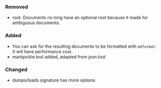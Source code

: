 <!--
A new scriv changelog fragment.

Uncomment the section that is right (remove the HTML comment wrapper).
-->

### Removed

- root. Documents no long have an optional root because it made for ambiguous documents.

### Added

- You can ask for the resulting documents to be formatted with `mdformat`. It will have performance cost.
- markpickle.tool added, adapted from json.tool

### Changed

- dumps/loads signature has more options

<!--
### Deprecated

- A bullet item for the Deprecated category.

-->

<!--
### Fixed

- A bullet item for the Fixed category.

-->

<!--
### Security

- A bullet item for the Security category.

-->
